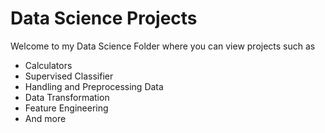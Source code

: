# Data Science Projects
Welcome to my Data Science Folder where you can view projects such as
- Calculators
- Supervised Classifier
- Handling and Preprocessing Data
- Data Transformation
- Feature Engineering
- And more
